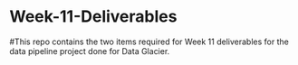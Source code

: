 # Week-11-Deliverables
#This repo contains the two items required for Week 11 deliverables for the data pipeline project done for Data Glacier.
